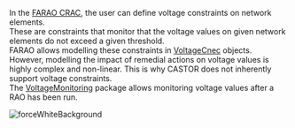 In the [FARAO CRAC](/input-data/crac/json.md), the user can define voltage constraints on network elements.  
These are constraints that monitor that the voltage values on given network elements do not exceed a given
threshold.  
FARAO allows modelling these constraints in [VoltageCnec](/input-data/crac/json.md#voltage-cnecs) objects.  
However, modelling the impact of remedial actions on voltage values is highly complex and non-linear. This is why CASTOR
does not inherently support voltage constraints.  
The [VoltageMonitoring](https://github.com/powsybl/powsybl-open-rao/tree/main/monitoring/voltage-monitoring)
package allows monitoring voltage values after a RAO has been run.

![forceWhiteBackground](/_static/img/voltage_monitoring.png)